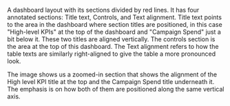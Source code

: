 A dashboard layout with its sections divided by red lines. It has four annotated sections: Title text, Controls, and Text alignment. Title text points to the area in the dashboard where section titles are positioned, in this case "High-level KPIs" at the top of the dashboard and "Campaign Spend" just a bit below it. These two titles are aligned vertically. The controls section is the area at the top of this dashboard. The Text alignment refers to how the table texts are similarly right-aligned to give the table a more pronounced look.

The image shows us a zoomed-in section that shows the alignment of the High level KPI title at the top and the Campaign Spend title underneath it. The emphasis is on how both of them are positioned along the same vertical axis.